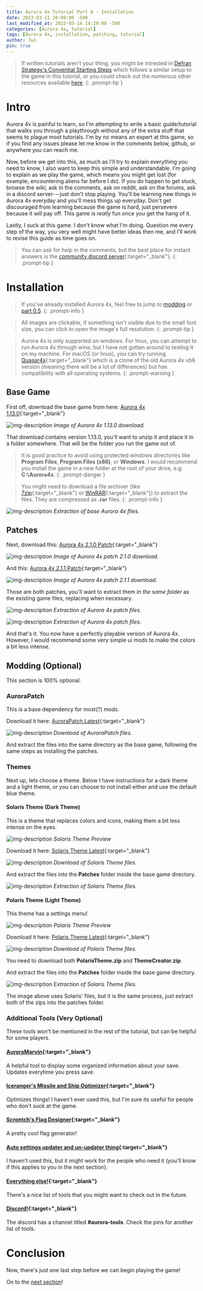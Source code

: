 ```yaml
---
title: Aurora 4x Tutorial Part 0 - Installation
date: 2023-03-11 20:00:00 -500
last_modified_at: 2023-03-14 14:29:00 -500
categories: [Aurora 4x, tutorial]
tags: [Aurora 4x, installation, patching, tutorial]
author: 7w1
pin: true
---
```


> If written tutorials aren't your thing, you might be intrested in [Defran Strategy's Convential Starting Steps](https://www.youtube.com/playlist?list=PLfTxfvIdAKlvsRH7jgj9Ew9g4FntgKSip) which follows a similar setup to the game in this tutorial, or you could check out the numerous other resources available [here](https://7w1.github.io/posts/resources/).
{: .prompt-tip }

# Intro

Aurora 4x is painful to learn, so I'm attempting to write a basic guide/tutorial that walks you through a playthrough without any of the extra stuff that seems to plague most tutorials. I'm by no means an expert at this game, so if you find any issues please let me know in the comments below, github, or anywhere you can reach me.

Now, before we get into this, as much as I'll try to explain everything you need to know, I also want to keep this simple and understandable. I'm going to explain as we play the game, which means you might get lost (for example, encountering aliens far before I do). If you do happen to get stuck, browse the wiki, ask in the comments, ask on reddit, ask on the forums, ask in a discord server---just don't stop playing. You'll be learning new things in Aurora 4x everyday and you'll mess things up everyday. Don't get discouraged from learning because the game is hard, just persevere because it will pay off. This game is *really* fun once you get the hang of it.

Lastly, I suck at this game. I don't know what I'm doing. Question me every step of the way, you very well might have better ideas then me, and I'll work to revise this guide as time goes on.

> You can ask for help in the comments, but the best place for instant answers is the [community discord server](https://discord.gg/Q5ryqdW "Seriously, join."){:target="_blank"}.
{: .prompt-tip }

# Installation

> If you've already installed Aurora 4x, feel free to jump to [modding](https://7w1.github.io/posts/tutorial0/#modding-optional) or [part 0.5](https://7w1.github.io/posts/tutorial0-5/).
{: .prompt-info }

> All images are clickable, if something isn't visible due to the small font size, you can click to open the image's full resolution.
{: .prompt-tip }

> Aurora 4x is only supported on windows.
> For linux, you can attempt to run Aurora 4x through wine, but I have not gotten around to testing it on my machine.
> For macOS (or linux), you can try running [Quasar4x](https://ozer0.itch.io/quasar4x "A clone of Aurora 4x vb6."){:target="_blank"} which is a clone of the old Aurora 4x vb6 version (meaning there will be a lot of differences) but has compatibility with all operating systems.
{: .prompt-warning }

## Base Game

First off, download the base game from here: [Aurora 4x 1.13.0](https://aurora2.pentarch.org/index.php?topic=10635.0 "Aurora 4x Version 1.13.0"){:target="_blank"}

![img-description](/assets/img/aurora4x/tutorial0/download1.png)
_Image of Aurora 4x 1.13.0 download._

That download contains version 1.13.0, you'll want to unzip it and place it in a folder somewhere. That will be the folder you run the game out of.

> It is good practice to avoid using protected windows directories like **Program Files**, **Program Files (x86)**, or **Windows**. I would recommend you install the game in a new folder at the root of your drive, e.g. **C:\Aurora4x**.
{: .prompt-danger }

> You might need to download a file archiver (like [7zip](https://www.7-zip.org/ "7zip File Archiver"){:target="_blank"} or [WinRAR](https://www.win-rar.com/ "WinRAR File Archiver"){:target="_blank"}) to extract the files. They are compressed as **.rar** files.
{: .prompt-info }

![img-description](/assets/img/aurora4x/tutorial0/extract1.png)
_Extraction of base Aurora 4x files._

## Patches

Next, download this: [Aurora 4x 2.1.0 Patch](https://aurora2.pentarch.org/index.php?topic=13049.0 "Aurora 4x Version 2.1.0 Patch"){:target="_blank"}

![img-description](/assets/img/aurora4x/tutorial0/download2.png)
_Image of Aurora 4x patch 2.1.0 download._

And this: [Aurora 4x 2.1.1 Patch](https://aurora2.pentarch.org/index.php?topic=13077.0 "Aurora 4x Version 2.1.1 Patch"){:target="_blank"}

![img-description](/assets/img/aurora4x/tutorial0/download3.png)
_Image of Aurora 4x patch 2.1.1 download._

Those are both patches, you'll want to extract them *in the same folder* as the existing game files, replacing when necessary.

![img-description](/assets/img/aurora4x/tutorial0/extract2.png)
_Extraction of Aurora 4x patch files._

![img-description](/assets/img/aurora4x/tutorial0/extract3.png)
_Extraction of Aurora 4x patch files._

And that's it. You now have a perfectly playable version of Aurora 4x. However, I would recommend some very simple ui mods to make the colors a bit less intense.

## Modding (Optional)

This section is 100% optional.

### AuroraPatch

This is a base dependency for most(?) mods.

Download it here: [AuroraPatch Latest](https://github.com/Aurora-Modders/AuroraPatch/releases "Aurora Patch Latest Release"){:target="_blank"}

![img-description](/assets/img/aurora4x/tutorial0/aurorapatch.png)
_Download of AuroraPatch files._

And extract the files into the same directory as the base game, following the same steps as installing the patches.

### Themes

Next up, lets choose a theme. Below I have instructions for a dark theme and a light theme, or you can choose to not install either and use the default blue theme.

#### Solaris Theme (Dark Theme)

This is a theme that replaces colors and icons, making them a bit less intense on the eyes.

![img-description](https://raw.githubusercontent.com/simast/SolarisTheme/master/SolarisTheme.png)
_Solaris Theme Preview_

Download it here: [Solaris Theme Latest](https://github.com/simast/SolarisTheme/releases "Solaris Theme Latest Release"){:target="_blank"}

![img-description](/assets/img/aurora4x/tutorial0/solaris0.png)
_Download of Solaris Theme files._

And extract the files into the **Patches** folder inside the base game directory.

![img-description](/assets/img/aurora4x/tutorial0/solaris.png)
_Extraction of Solaris Theme files._

#### Polaris Theme (Light Theme)

This theme has a settings menu!

![img-description](https://raw.githubusercontent.com/quasar-kyle/PolarisTheme/main/PolarisTheme.png)
_Polaris Theme Preview_

Download it here: [Polaris Theme Latest](https://github.com/quasar-kyle/PolarisTheme/releases "Polaris Theme Latest Release"){:target="_blank"}

![img-description](/assets/img/aurora4x/tutorial0/polaris0.png)
_Download of Polaris Theme files._

You need to download both **PolarisTheme.zip** and **ThemeCreator.zip**.

And extract the files into the **Patches** folder inside the base game directory.

![img-description](/assets/img/aurora4x/tutorial0/solaris.png)
_Extraction of Solaris Theme files._

The image above uses Solaris' files, but it is the same process, just extract both of the zips into the patches folder.

### Additional Tools (Very Optional)

These tools won't be mentioned in the rest of the tutorial, but can be helpful for some players.

#### [AuroraMarvin](https://aurora2.pentarch.org/index.php?topic=12233.0){:target="_blank"}

A helpful tool to display some organized information about your save. Updates everytime you press save.

#### [Iceranger's Missile and Ship Optimizer](https://aurora2.pentarch.org/index.php?topic=10999.0){:target="_blank"}

Optimizes things! I haven't ever used this, but I'm sure its useful for people who don't suck at the game.

#### [Scrontch's Flag Designer](https://flag-designer.appspot.com/){:target="_blank"}

A pretty cool flag generator!

#### [Auto settings updater and un-updater thing](https://aurora2.pentarch.org/index.php?topic=11237.0){:target="_blank"}

I haven't used this, but it might work for the people who need it (you'll know if this applies to you in the next section).

#### [Everything else!](https://aurora2.pentarch.org/index.php?board=282.0){:target="_blank"}

There's a nice list of tools that you might want to check out in the future.

#### [Discord!](https://discord.gg/Q5ryqdW){:target="_blank"}

The discord has a channel titled **#aurora-tools**. Check the pins for another list of tools.

# Conclusion

Now, there's just one last step before we can begin playing the game!

On to the [next section](https://7w1.github.io/posts/tutorial0-5/)!